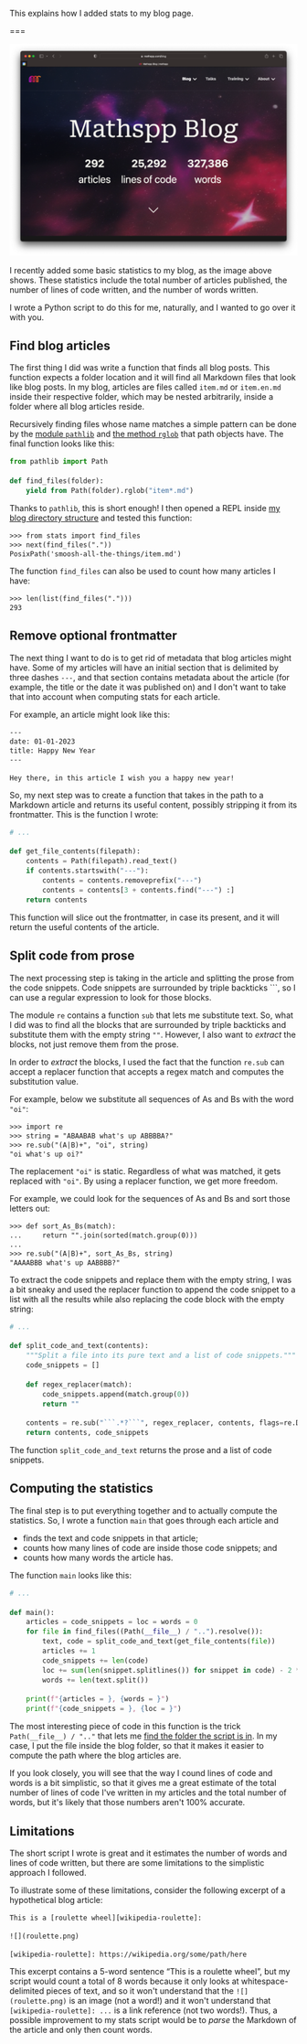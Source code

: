This explains how I added stats to my blog page.

===

![Screenshot of my blog page where it shows three stats – total number of articles, lines of code written, and words.](_stats.png "Screenshot of the blog page.")

I recently added some basic statistics to my blog, as the image above shows.
These statistics include the total number of articles published, the number of lines of code written, and the number of words written.

I wrote a Python script to do this for me, naturally, and I wanted to go over it with you.


## Find blog articles

The first thing I did was write a function that finds all blog posts.
This function expects a folder location and it will find all Markdown files that look like blog posts.
In my blog, articles are files called `item.md` or `item.en.md` inside their respective folder, which may be nested arbitrarily, inside a folder where all blog articles reside.

Recursively finding files whose name matches a simple pattern can be done by the [module `pathlib`][pathlib] and [the method `rglob`][pathlib-rglob] that path objects have.
The final function looks like this:

```py
from pathlib import Path

def find_files(folder):
    yield from Path(folder).rglob("item*.md")
```

Thanks to `pathlib`, this is short enough!
I then opened a REPL inside [my blog directory structure][mathspp-github] and tested this function:

```pycon
>>> from stats import find_files
>>> next(find_files("."))
PosixPath('smoosh-all-the-things/item.md')
```

The function `find_files` can also be used to count how many articles I have:

```pycon
>>> len(list(find_files(".")))
293
```


## Remove optional frontmatter

The next thing I want to do is to get rid of metadata that blog articles might have.
Some of my articles will have an initial section that is delimited by three dashes `---`, and that section contains metadata about the article (for example, the title or the date it was published on) and I don't want to take that into account when computing stats for each article.

For example, an article might look like this:

```
---
date: 01-01-2023
title: Happy New Year
---

Hey there, in this article I wish you a happy new year!
```

So, my next step was to create a function that takes in the path to a Markdown article and returns its useful content, possibly stripping it from its frontmatter.
This is the function I wrote:

```py
# ...

def get_file_contents(filepath):
    contents = Path(filepath).read_text()
    if contents.startswith("---"):
        contents = contents.removeprefix("---")
        contents = contents[3 + contents.find("---") :]
    return contents
```

This function will slice out the frontmatter, in case its present, and it will return the useful contents of the article.


## Split code from prose

The next processing step is taking in the article and splitting the prose from the code snippets.
Code snippets are surrounded by triple backticks \`\`\`, so I can use a regular expression to look for those blocks.

The module `re` contains a function `sub` that lets me substitute text.
So, what I did was to find all the blocks that are surrounded by triple backticks and substitute them with the empty string `""`.
However, I also want to _extract_ the blocks, not just remove them from the prose.

In order to _extract_ the blocks, I used the fact that the function `re.sub` can accept a replacer function that accepts a regex match and computes the substitution value.

For example, below we substitute all sequences of As and Bs with the word `"oi"`:

```pycon
>>> import re
>>> string = "ABAABAB what's up ABBBBA?"
>>> re.sub("(A|B)+", "oi", string)
"oi what's up oi?"
```

The replacement `"oi"` is static.
Regardless of what was matched, it gets replaced with `"oi"`.
By using a replacer function, we get more freedom.

For example, we could look for the sequences of As and Bs and sort those letters out:

```pycon
>>> def sort_As_Bs(match):
...     return "".join(sorted(match.group(0)))
...
>>> re.sub("(A|B)+", sort_As_Bs, string)
"AAAABBB what's up AABBBB?"
```

To extract the code snippets and replace them with the empty string, I was a bit sneaky and used the replacer function to append the code snippet to a list with all the results while also replacing the code block with the empty string:

```py
# ...

def split_code_and_text(contents):
    """Split a file into its pure text and a list of code snippets."""
    code_snippets = []

    def regex_replacer(match):
        code_snippets.append(match.group(0))
        return ""

    contents = re.sub("```.*?```", regex_replacer, contents, flags=re.DOTALL)
    return contents, code_snippets
```

The function `split_code_and_text` returns the prose and a list of code snippets.


## Computing the statistics

The final step is to put everything together and to actually compute the statistics.
So, I wrote a function `main` that goes through each article and

 - finds the text and code snippets in that article;
 - counts how many lines of code are inside those code snippets; and
 - counts how many words the article has.

The function `main` looks like this:

```py
# ...

def main():
    articles = code_snippets = loc = words = 0
    for file in find_files((Path(__file__) / "..").resolve()):
        text, code = split_code_and_text(get_file_contents(file))
        articles += 1
        code_snippets += len(code)
        loc += sum(len(snippet.splitlines()) for snippet in code) - 2 * len(code)
        words += len(text.split())

    print(f"{articles = }, {words = }")
    print(f"{code_snippets = }, {loc = }")
```

The most interesting piece of code in this function is the trick `Path(__file__) / ".."` that lets me [find the folder the script is in](https://mathspp.com/blog/module-pathlib-overview#find-the-folder-a-script-is-in).
In my case, I put the file inside the blog folder, so that it makes it easier to compute the path where the blog articles are.

If you look closely, you will see that the way I cound lines of code and words is a bit simplistic, so that it gives me a great estimate of the total number of lines of code I've written in my articles and the total number of words, but it's likely that those numbers aren't 100% accurate.


## Limitations

The short script I wrote is great and it estimates the number of words and lines of code written, but there are some limitations to the simplistic approach I followed.

To illustrate some of these limitations, consider the following excerpt of a hypothetical blog article:

````
This is a [roulette wheel][wikipedia-roulette]:

![](roulette.png)

[wikipedia-roulette]: https://wikipedia.org/some/path/here
````

This excerpt contains a 5-word sentence “This is a roulette wheel”, but my script would count a total of 8 words because it only looks at whitespace-delimited pieces of text, and so it won't understand that the `![](roulette.png)` is an image (not a word!) and it won't understand that `[wikipedia-roulette]: ...` is a link reference (not two words!).
Thus, a possible improvement to my stats script would be to _parse_ the Markdown of the article and only then count words.


[pathlib]: /blog/module-pathlib-overview
[pathlib-rglob]: /blog/module-pathlib-overview#searching-for-files
[mathspp-github]: https://github.com/mathspp/mathspp
